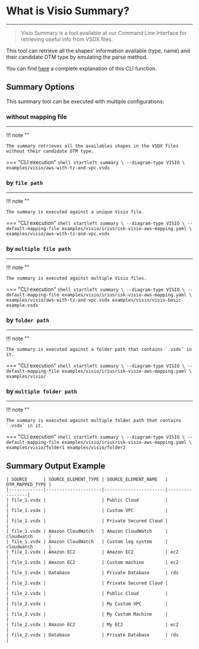 # What is Visio Summary?

---

> Visio Summary is a tool available at our Command Line Interface for retrieving useful info from VSDX files.

This tool can retrieve all the shapes' information available (type, name) 
and their candidate OTM type by emulating the parse method. 

You can find [here](../../../usage/Command-Line-Interface.md#summary) a complete explanation of this CLI function.

## Summary Options
This summary tool can be executed with multiple configurations:


### without mapping file
---
!!! note ""

    The summary retrieves all the availables shapes in the VSDX files without their candidate OTM type.

=== "CLI execution"
    ```shell
    startleft summary \
    --diagram-type VISIO \
    examples/visio/aws-with-tz-and-vpc.vsdx
    ```

### by `file path`
---
!!! note ""

    The summary is executed against a unique Visio file.

=== "CLI execution"
    ```shell
    startleft summary \
    --diagram-type VISIO \
    --default-mapping-file examples/visio/iriusrisk-visio-aws-mapping.yaml \
    examples/visio/aws-with-tz-and-vpc.vsdx
    ```

### by `multiple file path`
---
!!! note ""

    The summary is executed against multiple Visio files. 

=== "CLI execution"
    ```shell
    startleft summary \
    --diagram-type VISIO \
    --default-mapping-file examples/visio/iriusrisk-visio-aws-mapping.yaml \
    examples/visio/aws-with-tz-and-vpc.vsdx examples/visio/visio-basic-example.vsdx
    ```

### by `folder path`
---
!!! note ""

    The summary is executed against a folder path that contains `.vsdx` in it. 

=== "CLI execution"
    ```shell
    startleft summary \
    --diagram-type VISIO \
    --default-mapping-file examples/visio/iriusrisk-visio-aws-mapping.yaml \
    examples/visio/
    ```

### by `multiple folder path`
---
!!! note ""

    The summary is executed against multiple folder path that contains `.vsdx` in it. 

=== "CLI execution"
    ```shell
    startleft summary \
    --diagram-type VISIO \
    --default-mapping-file examples/visio/iriusrisk-visio-aws-mapping.yaml \
    examples/visio/folder1 examples/visio/folder2
    ```

## Summary Output Example

```
| SOURCE      | SOURCE_ELEMENT_TYPE | SOURCE_ELEMENT_NAME   | OTM_MAPPED_TYPE |
|-------------|---------------------|-----------------------|-----------------|
| file_1.vsdx |                     | Public Cloud          |                 |
| file_1.vsdx |                     | Custom VPC            |                 |
| file_1.vsdx |                     | Private Secured Cloud |                 |
| file_1.vsdx | Amazon CloudWatch   | Amazon CloudWatch     | cloudwatch      |
| file_1.vsdx | Amazon CloudWatch   | Custom log system     | cloudwatch      |
| file_1.vsdx | Amazon EC2          | Amazon EC2            | ec2             |
| file_1.vsdx | Amazon EC2          | Custom machine        | ec2             |
| file_1.vsdx | Database            | Private Database      | rds             |
| file_2.vsdx |                     | Private Secured Cloud |                 |
| file_2.vsdx |                     | Public Cloud          |                 |
| file_2.vsdx |                     | My Custom VPC         |                 |
| file_2.vsdx |                     | My Custom Machine     |                 |
| file_2.vsdx | Amazon EC2          | My EC2                | ec2             |
| file_2.vsdx | Database            | Private Database      | rds             |
```